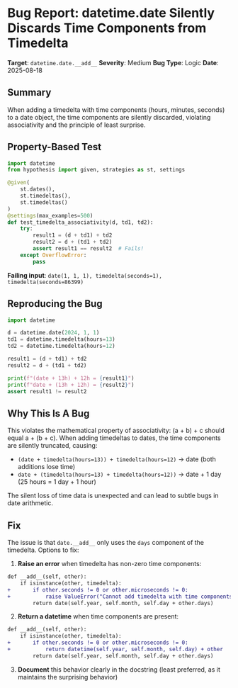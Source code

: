 # Bug Report: datetime.date Silently Discards Time Components from Timedelta

**Target**: `datetime.date.__add__`
**Severity**: Medium
**Bug Type**: Logic
**Date**: 2025-08-18

## Summary

When adding a timedelta with time components (hours, minutes, seconds) to a date object, the time components are silently discarded, violating associativity and the principle of least surprise.

## Property-Based Test

```python
import datetime
from hypothesis import given, strategies as st, settings

@given(
    st.dates(),
    st.timedeltas(),
    st.timedeltas()
)
@settings(max_examples=500)
def test_timedelta_associativity(d, td1, td2):
    try:
        result1 = (d + td1) + td2
        result2 = d + (td1 + td2)
        assert result1 == result2  # Fails!
    except OverflowError:
        pass
```

**Failing input**: `date(1, 1, 1), timedelta(seconds=1), timedelta(seconds=86399)`

## Reproducing the Bug

```python
import datetime

d = datetime.date(2024, 1, 1)
td1 = datetime.timedelta(hours=13)
td2 = datetime.timedelta(hours=12)

result1 = (d + td1) + td2
result2 = d + (td1 + td2)

print(f"(date + 13h) + 12h = {result1}")
print(f"date + (13h + 12h) = {result2}")
assert result1 != result2
```

## Why This Is A Bug

This violates the mathematical property of associativity: (a + b) + c should equal a + (b + c). When adding timedeltas to dates, the time components are silently truncated, causing:
- `(date + timedelta(hours=13)) + timedelta(hours=12)` → date (both additions lose time)
- `date + (timedelta(hours=13) + timedelta(hours=12))` → date + 1 day (25 hours = 1 day + 1 hour)

The silent loss of time data is unexpected and can lead to subtle bugs in date arithmetic.

## Fix

The issue is that `date.__add__` only uses the `days` component of the timedelta. Options to fix:

1. **Raise an error** when timedelta has non-zero time components:
```diff
def __add__(self, other):
    if isinstance(other, timedelta):
+       if other.seconds != 0 or other.microseconds != 0:
+           raise ValueError("Cannot add timedelta with time components to date")
        return date(self.year, self.month, self.day + other.days)
```

2. **Return a datetime** when time components are present:
```diff
def __add__(self, other):
    if isinstance(other, timedelta):
+       if other.seconds != 0 or other.microseconds != 0:
+           return datetime(self.year, self.month, self.day) + other
        return date(self.year, self.month, self.day + other.days)
```

3. **Document** this behavior clearly in the docstring (least preferred, as it maintains the surprising behavior)